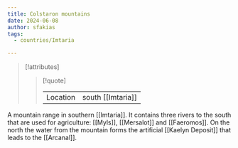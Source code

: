 ```yaml
---
title: Colstaron mountains
date: 2024-06-08
author: sfakias
tags:
  - countries/Imtaria

---
```

> [!attributes]
> 
> > [!quote]
> >
> > | | |
> > | --- | --- |
> > | Location | south [[Imtaria]] |

A mountain range in southern [[Imtaria]]. It contains three rivers to the south that are used for agriculture: [[Myls]], [[Mersalot]] and [[Faeromos]]. On the north the water from the mountain forms the artificial [[Kaelyn Deposit]] that leads to the [[Arcanal]].